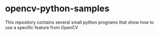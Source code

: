 # opencv-python-samples
This repository contains several small python programs that show how to use a specific feature from OpenCV

